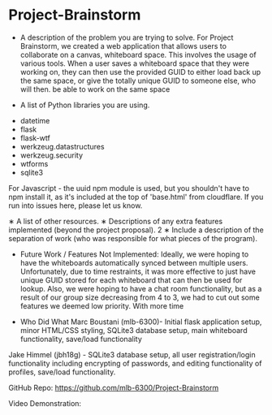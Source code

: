 # Project-Brainstorm
* A description of the problem you are trying to solve.
For Project Brainstorm, we created a web application that allows users to collaborate on a canvas, whiteboard space.
This involves the usage of various tools. When a user saves a whiteboard space that they were working on, they can then 
use the provided GUID to either load back up the same space, or give the totally unique GUID to someone else, who will then.
be able to work on the same space

* A list of Python libraries you are using.
- datetime
- flask
- flask-wtf
- werkzeug.datastructures 
- werkzeug.security
- wtforms
- sqlite3

For Javascript - the uuid npm module is used, but you shouldn't have to npm install it, as it's included at the top of 'base.html'
from cloudflare. If you run into issues here, please let us know.

∗ A list of other resources.
∗ Descriptions of any extra features implemented (beyond the project proposal). 2
∗ Include a description of the separation of work (who was responsible for what pieces of the
program).

* Future Work / Features Not Implemented: 
Ideally, we were hoping to have the whiteboards automatically synced between multiple users. Unfortunately, due to time
restraints, it was more effective to just have unique GUID stored for each whiteboard that can then be used for lookup.
Also, we were hoping to have a chat room functionality, but as a result of our group size decreasing from 4 to 3, we
had to cut out some features we deemed low priority. With more time 


* Who Did What
Marc Boustani (mlb-6300)- Initial flask application setup, minor HTML/CSS styling, SQLite3 database setup, main whiteboard functionality, save/load functionality

Jake Himmel (jbh18g) - SQLite3 database setup, all user registration/login functionality including encrypting of passwords, and editing
functionality of profiles, save/load functionality.

GitHub Repo: https://github.com/mlb-6300/Project-Brainstorm

Video Demonstration: 
